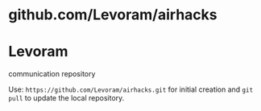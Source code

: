 # github.com/Levoram/airhacks
Levoram
========

communication repository

Use: `https://github.com/Levoram/airhacks.git` for initial creation and `git pull` to update the local repository.